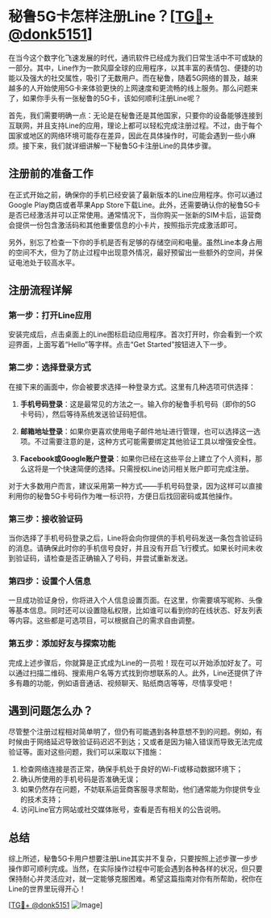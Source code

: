# 秘鲁5G卡怎样注册Line？[[TG💪+ @donk5151](https://t.me/s/donk5151)]

在当今这个数字化飞速发展的时代，通讯软件已经成为我们日常生活中不可或缺的一部分。其中，Line作为一款风靡全球的应用程序，以其丰富的表情包、便捷的功能以及强大的社交属性，吸引了无数用户。而在秘鲁，随着5G网络的普及，越来越多的人开始使用5G卡来体验更快的上网速度和更流畅的线上服务。那么问题来了，如果你手头有一张秘鲁的5G卡，该如何顺利注册Line呢？

首先，我们需要明确一点：无论是在秘鲁还是其他国家，只要你的设备能够连接到互联网，并且支持Line的应用，理论上都可以轻松完成注册过程。不过，由于每个国家或地区的网络环境可能存在差异，因此在具体操作时，可能会遇到一些小麻烦。接下来，我们就详细讲解一下秘鲁5G卡注册Line的具体步骤。

## 注册前的准备工作

在正式开始之前，确保你的手机已经安装了最新版本的Line应用程序。你可以通过Google Play商店或者苹果App Store下载Line。此外，还需要确认你的秘鲁5G卡是否已经激活并可以正常使用。通常情况下，当你购买一张新的SIM卡后，运营商会提供一份包含激活码和其他重要信息的小卡片，按照指示完成激活即可。

另外，别忘了检查一下你的手机是否有足够的存储空间和电量。虽然Line本身占用的空间不大，但为了防止过程中出现意外情况，最好预留出一些额外的空间，并保证电池处于较高水平。

## 注册流程详解

### 第一步：打开Line应用

安装完成后，点击桌面上的Line图标启动应用程序。首次打开时，你会看到一个欢迎界面，上面写着“Hello”等字样。点击“Get Started”按钮进入下一步。

### 第二步：选择登录方式

在接下来的画面中，你会被要求选择一种登录方式。这里有几种选项可供选择：

1. **手机号码登录**：这是最常见的方法之一。输入你的秘鲁手机号码（即你的5G卡号码），然后等待系统发送验证码短信。
   
2. **邮箱地址登录**：如果你更喜欢使用电子邮件地址进行管理，也可以选择这一选项。不过需要注意的是，这种方式可能需要绑定其他验证工具以增强安全性。

3. **Facebook或Google账户登录**：如果你已经在这些平台上建立了个人资料，那么这将是一个快速简便的选择。只需授权Line访问相关账户即可完成注册。

对于大多数用户而言，建议采用第一种方式——手机号码登录，因为这样可以直接利用你的秘鲁5G卡号码作为唯一标识符，方便日后找回密码或其他操作。

### 第三步：接收验证码

当你选择了手机号码登录之后，Line将会向你提供的手机号码发送一条包含验证码的消息。请确保此时你的手机信号良好，并且没有开启飞行模式。如果长时间未收到验证码，请检查是否正确输入了号码，并尝试重新发送。

### 第四步：设置个人信息

一旦成功验证身份，你将进入个人信息设置页面。在这里，你需要填写昵称、头像等基本信息。同时还可以设置隐私权限，比如谁可以看到你的在线状态、好友列表等内容。这些都是可选项目，可以根据自己的需求自由调整。

### 第五步：添加好友与探索功能

完成上述步骤后，你就算是正式成为Line的一员啦！现在可以开始添加好友了。可以通过扫描二维码、搜索用户名等方式找到你想联系的人。此外，Line还提供了许多有趣的功能，例如语音通话、视频聊天、贴纸商店等等，尽情享受吧！

## 遇到问题怎么办？

尽管整个注册过程相对简单明了，但仍有可能遇到各种意想不到的问题。例如，有时候由于网络延迟导致验证码迟迟不到达；又或者是因为输入错误而导致无法完成验证等。面对这些问题，我们可以采取以下措施：

1. 检查网络连接是否正常，确保手机处于良好的Wi-Fi或移动数据环境下；
2. 确认所使用的手机号码是否准确无误；
3. 如果仍然存在问题，不妨联系运营商客服寻求帮助，他们通常能为你提供专业的技术支持；
4. 访问Line官方网站或社交媒体账号，查看是否有相关的公告说明。

## 总结

综上所述，秘鲁5G卡用户想要注册Line其实并不复杂，只要按照上述步骤一步步操作即可顺利完成。当然，在实际操作过程中可能会遇到各种各样的状况，但只要保持耐心并灵活应对，就一定能够克服困难。希望这篇指南对你有所帮助，祝你在Line的世界里玩得开心！

[[TG💪+ @donk5151](https://t.me/s/donk5151) ![Image](https://i.postimg.cc/rwNCRYN7/Snipaste-2025-04-30-17-27-05.png)]